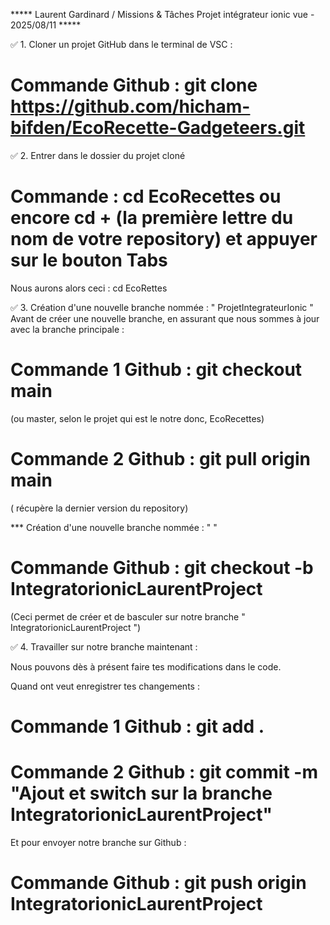 ***** Laurent Gardinard / Missions & Tâches Projet intégrateur ionic vue - 2025/08/11 *****

✅ 1. Cloner un projet GitHub dans le terminal de VSC :

# Commande Github : git clone https://github.com/hicham-bifden/EcoRecette-Gadgeteers.git

✅ 2. Entrer dans le dossier du projet cloné

# Commande : cd EcoRecettes ou encore cd + (la première lettre du nom de votre repository) et appuyer sur le bouton Tabs

Nous aurons alors ceci : cd EcoRettes

✅ 3. Création d'une nouvelle branche nommée : " ProjetIntegrateurIonic "
Avant de créer une nouvelle branche, en assurant que nous sommes à jour avec la branche principale :

# Commande 1 Github : git checkout main 
(ou master, selon le projet qui est le notre donc, EcoRecettes)

# Commande 2 Github : git pull origin main 
( récupère la dernier version du repository)

*** Création d'une nouvelle branche nommée : "  "

# Commande Github : git checkout -b IntegratorionicLaurentProject
(Ceci permet de créer et de basculer sur notre branche " IntegratorionicLaurentProject ")

✅ 4. Travailler sur notre branche maintenant :

Nous pouvons dès à présent faire tes modifications dans le code.

Quand ont veut enregistrer tes changements :

# Commande 1 Github : git add .
# Commande 2 Github : git commit -m "Ajout et switch sur la branche IntegratorionicLaurentProject"

Et pour envoyer notre branche sur Github :

# Commande Github : git push origin IntegratorionicLaurentProject